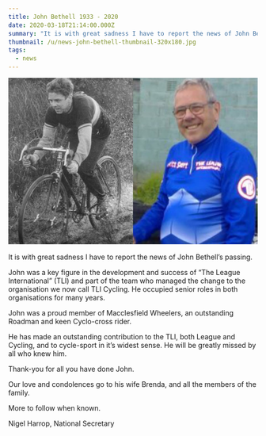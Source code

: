 ```yaml
---
title: John Bethell 1933 - 2020
date: 2020-03-18T21:14:00.000Z
summary: "It is with great sadness I have to report the news of John Bethell’s passing. John was a key figure in the development and success of “The League International” (TLI)..."
thumbnail: /u/news-john-bethell-thumbnail-320x180.jpg
tags:
  - news
---
```

![Image of John Bethell racing](/u/news-john-bethell.jpg)

It is with great sadness I have to report the news of John Bethell’s passing.

John was a key figure in the development and success of “The League International” (TLI) and part of the team who managed the change to the organisation we now call TLI Cycling. He occupied senior roles in both organisations for many years.

John was a proud member of Macclesfield Wheelers, an outstanding Roadman and keen Cyclo-cross rider.

He has made an outstanding contribution to the TLI, both League and Cycling, and to cycle-sport in it’s widest sense. He will be greatly missed by all who knew him.

Thank-you for all you have done John.

Our love and condolences go to his wife Brenda, and all the members of the family.

More to follow when known.

Nigel Harrop, National Secretary
